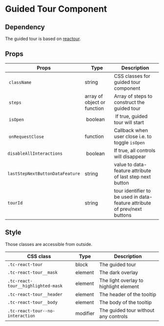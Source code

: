 # Guided Tour Component

## Dependency

The guided tour is based on [reactour](https://github.com/elrumordelaluz/reactour).

## Props

| Props                           | Type                        | Description                                                               |
| ------------------------------- | --------------------------- | ------------------------------------------------------------------------- |
|  `className`                    | string                      | CSS classes for guided tour component                                     |
|  `steps`                        | array of object or function | Array of steps to construct the guided tour                               |
|  `isOpen`                       |  boolean                    |  If true, guided tour will start                                          |
|  `onRequestClose`               | function                    | Callback when user close i.e. to toggle `isOpen`                          |
| `disableAllInteractions`        |  boolean                    | If true, all controls will disappear                                      |
| `lastStepNextButtonDataFeature` | string                      | value to data-feature attribute of last step next button                  |
| `tourId`                        | string                      | tour identifier to be used in data-feature attribute of prev/next buttons |

## Style

Those classes are accessible from outside.

| CSS class                          | Type     | Description                            |
| ---------------------------------- | -------- | -------------------------------------- |
| `.tc-react-tour`                   | block    | The guided tour                        |
| `.tc-react-tour__mask`             | element  | The dark overlay                       |
| `.tc-react-tour__highlighted-mask` | element  | The light overlay to highlight element |
| `.tc-react-tour__header`           | element  | The header of the tooltip              |
| `.tc-react-tour__body`             | element  | The body of the tooltip                |
| `.tc-react-tour--no-interaction`   | modifier | The guided tour without any controls   |
